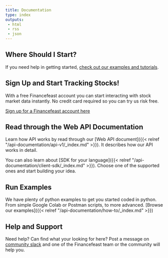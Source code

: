 ```yaml
---
title: Documentation
type: index
outputs:
 - html
 - rss
 - json
---
```


## Where Should I Start?

If you need help in getting started, [check out our examples and tutorials](/get-started-with-financefeast).

## Sign Up and Start Tracking Stocks!

With a free Financefeast account you can start interacting with stock market data instantly. No credit card required so
you can try us risk free.

[Sign up for a Financefeast account here](https://identity.financefeast.io/account/signup)

## Read through the Web API Documentation

Learn how API works by read through our [Web API document]({{< relref "/api-documentation/api-v1/_index.md" >}}). It
describes how our API works in detail.

You can also learn about [SDK for your language]({{< relref "/api-documentation/client-sdk/_index.md" >}}). Choose
one of the supported ones and start building your idea.

## Run Examples

We have plenty of python examples to get you started coded in python. From simple Google Colab or Postman scripts, to more advanced.
[Browse our examples]({{< relref "/api-documentation/how-to/_index.md" >}})

## Help and Support

Need help? Can find what your looking for here? Post a message on [community slack](https://financefeast.slack.com) and one of the Financefeast
team or the community will help you.